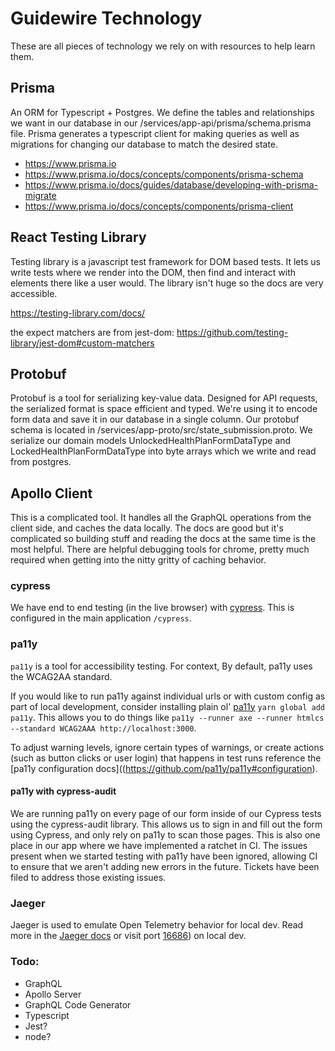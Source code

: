 # Guidewire Technology

These are all pieces of technology we rely on with resources to help learn them.

## Prisma

An ORM for Typescript + Postgres. We define the tables and relationships we want in our database in our /services/app-api/prisma/schema.prisma file. Prisma generates a typescript client for making queries as well as migrations for changing our database to match the desired state.

-   https://www.prisma.io
-   https://www.prisma.io/docs/concepts/components/prisma-schema
-   https://www.prisma.io/docs/guides/database/developing-with-prisma-migrate
-   https://www.prisma.io/docs/concepts/components/prisma-client

## React Testing Library

Testing library is a javascript test framework for DOM based tests. It lets us write tests where we render into the DOM, then find and interact with elements there like a user would. The library isn't huge so the docs are very accessible.

https://testing-library.com/docs/

the expect matchers are from jest-dom: https://github.com/testing-library/jest-dom#custom-matchers

## Protobuf

Protobuf is a tool for serializing key-value data. Designed for API requests, the serialized format is space efficient and typed. We're using it to encode form data and save it in our database in a single column. Our protobuf schema is located in /services/app-proto/src/state_submission.proto. We serialize our domain models UnlockedHealthPlanFormDataType and LockedHealthPlanFormDataType into byte arrays which we write and read from postgres.

## Apollo Client

This is a complicated tool. It handles all the GraphQL operations from the client side, and caches the data locally. The docs are good but it's complicated so building stuff and reading the docs at the same time is the most helpful. There are helpful debugging tools for chrome, pretty much required when getting into the nitty gritty of caching behavior.

### cypress

We have end to end testing (in the live browser) with [cypress](https://www.cypress.io/). This is configured in the main application `/cypress`.

### pa11y

`pa11y` is a tool for accessibility testing. For context, By default, pa11y uses the WCAG2AA standard.

If you would like to run pa11y against individual urls or with custom config as part of local development, consider installing plain ol' [pa11y](https://github.com/pa11y/pa11y) `yarn global add pa11y`. This allows you to do things like `pa11y --runner axe --runner htmlcs --standard WCAG2AAA http://localhost:3000`.

To adjust warning levels, ignore certain types of warnings, or create actions (such as button clicks or user login) that happens in test runs reference the [pa11y configuration docs]((https://github.com/pa11y/pa11y#configuration).

#### pa11y with cypress-audit

We are running pa11y on every page of our form inside of our Cypress tests using the cypress-audit library. This allows us to sign in and fill out the form using Cypress, and only rely on pa11y to scan those pages. This is also one place in our app where we have implemented a ratchet in CI. The issues present when we started testing with pa11y have been ignored, allowing CI to ensure that we aren't adding new errors in the future. Tickets have been filed to address those existing issues.

### Jaeger
Jaeger is used to emulate Open Telemetry behavior for local dev. Read more in the [Jaeger docs](https://www.jaegertracing.io/docs/1.35/getting-started/) or visit port [16686](http://localhost:16686)) on local dev.
### Todo:

-   GraphQL
-   Apollo Server
-   GraphQL Code Generator
-   Typescript
-   Jest?
-   node?
